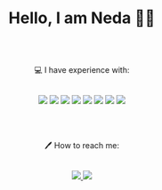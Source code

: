 <h1 align="center"> Hello, I am Neda 👩‍💻</h1><br><br>

<p align="center">
 💻 I have experience with: <br><br>
</p>

<p align="center">
<img src="https://img.shields.io/badge/HTML5-202020?style=for-the-badge&logo=html5&logoColor=white">
<img src="https://img.shields.io/badge/CSS3-202020?style=for-the-badge&logo=css3&logoColor=white">
<img src="https://img.shields.io/badge/Bootstrap-202020?style=for-the-badge&logo=bootstrap&logoColor=white">
<img src="https://img.shields.io/badge/Sass-202020?style=for-the-badge&logo=sass&logoColor=white">
<img src="https://img.shields.io/badge/PHP-202020?style=for-the-badge&logo=php&logoColor=white">
<img src="https://img.shields.io/badge/MySQL-202020?style=for-the-badge&logo=mysql&logoColor=white">
<img src="https://img.shields.io/badge/Git-202020?style=for-the-badge&logo=git&logoColor=white">
<img src="https://img.shields.io/badge/jQuery-202020?style=for-the-badge&logo=jquery&logoColor=white">
</p><br><br>


<p align="center">
🖊️ How to reach me: <br><br>
</p>

<p align="center">
 <a href="https://www.linkedin.com/in/neda-kostic">
<img src="https://img.shields.io/badge/LinkedIn-202020?style=for-the-badge&logo=linkedin&logoColor=white">
</a>
<a href="mailto: neda.kostic@yahoo.com">
<img src="https://img.shields.io/badge/Yahoo-202020?style=for-the-badge&logo=yahoo&logoColor=white">
</a>
</p>









              

